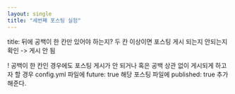 ```yaml
---
layout: single
title: "세번째 포스팅 실험"
---
```


title: 뒤에 공백이 한 칸만 있어야 하는지?
두 칸 이상이면 포스팅 게시 되는지 안되는지 확인 -> 게시 안 됨

! 공백이 한 칸인 경우에도 포스팅 게시가 안 되거나 혹은 공백 상관 없이 게시되게 하고자 할 경우
config.yml 파일에 future: true
해당 포스팅 파일에 published: true 추가해준다.
